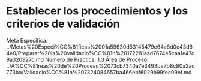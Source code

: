 # Establecer los procedimientos y los criterios de validación

Meta Específica: ../Metas%20Especi%CC%81ficas%2001a59630d53145479e64a6d0e43d64e0/Preparar%20la%20validacio%CC%81n%20172281aad7674e5caa1e47d9a320927c.md
Número de Práctica: 1.3
Área de Proceso: ../A%CC%81reas%20de%20Proceso%2073cb7340a7e3493ba7b8c80a2ac773ba/Validacio%CC%81n%207324084657ba466ebf6029b99fec09ef.md